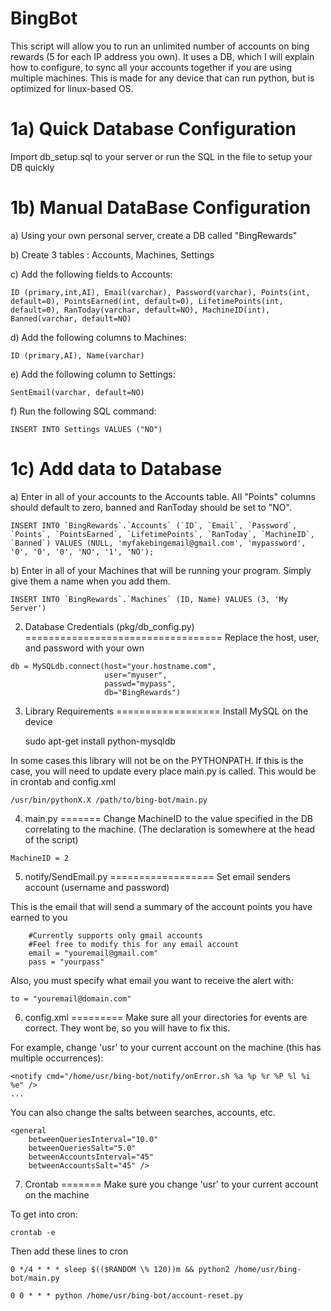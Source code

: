 BingBot
===========

This script will allow you to run an unlimited number of accounts on bing rewards (5 for each IP address you own). It uses a DB, which I will explain how to configure, to sync all your accounts together if you are using multiple machines.
This is made for any device that can run python, but is optimized for linux-based OS.

1a) Quick Database Configuration
===========================
Import db_setup.sql to your server or run the SQL in the file to setup your DB quickly

1b) Manual DataBase Configuration
======================
  a) Using your own personal server, create a DB called "BingRewards"

  b) Create 3 tables : Accounts, Machines, Settings

  c) Add the following fields to Accounts:

	ID (primary,int,AI), Email(varchar), Password(varchar), Points(int, default=0), PointsEarned(int, default=0), LifetimePoints(int, default=0), RanToday(varchar, default=NO), MachineID(int), Banned(varchar, default=NO)


  d) Add the following columns to Machines:

	ID (primary,AI), Name(varchar)


  e) Add the following column to Settings:

	SentEmail(varchar, default=NO)

  f) Run the following SQL command:

	INSERT INTO Settings VALUES ("NO")

1c) Add data to Database
====================
  a) Enter in all of your accounts to the Accounts table. All "Points" columns should default to zero, banned and RanToday should be set to "NO". 


```
INSERT INTO `BingRewards`.`Accounts` (`ID`, `Email`, `Password`, `Points`, `PointsEarned`, `LifetimePoints`, `RanToday`, `MachineID`, `Banned`) VALUES (NULL, 'myfakebingemail@gmail.com', 'mypassword', '0', '0', '0', 'NO', '1', 'NO');
```

  b) Enter in all of your Machines that will be running your program. Simply give them a name when you add them.


```
INSERT INTO `BingRewards`.`Machines` (ID, Name) VALUES (3, 'My Server')
```

2) Database Credentials (pkg/db_config.py)
==================================
Replace the host, user, and password with your own

```
db = MySQLdb.connect(host="your.hostname.com",
                     user="myuser",
                     passwd="mypass",
                     db="BingRewards")
```


3) Library Requirements
==================
Install MySQL on the device

	sudo apt-get install python-mysqldb

In some cases this library will not be on the PYTHONPATH. If this is the case, you will need to update every place main.py is called. This would be in crontab and config.xml


	/usr/bin/pythonX.X /path/to/bing-bot/main.py


4) main.py
=======
Change MachineID to the value specified in the DB correlating to the machine. (The declaration is somewhere at the head of the script)


```
MachineID = 2
```


5) notify/SendEmail.py
==================
Set email senders account (username and password)

This is the email that will send a summary of the account points you have earned to you


```
    #Currently supports only gmail accounts
    #Feel free to modify this for any email account
    email = "youremail@gmail.com"
    pass = "yourpass"
```

Also, you must specify what email you want to receive the alert with:


```
to = "youremail@domain.com"
```


6) config.xml
=========
Make sure all your directories for events are correct. They wont be, so you will have to fix this.

For example, change 'usr' to your current account on the machine (this has multiple occurrences):

	<notify cmd="/home/usr/bing-bot/notify/onError.sh %a %p %r %P %l %i %e" />
	...

You can also change the salts between searches, accounts, etc.

	<general
        betweenQueriesInterval="10.0"
        betweenQueriesSalt="5.0"
        betweenAccountsInterval="45"
        betweenAccountsSalt="45" />

7) Crontab 
=======
Make sure you change 'usr' to your current account on the machine

To get into cron:

	crontab -e

Then add these lines to cron

	0 */4 * * * sleep $(($RANDOM \% 120))m && python2 /home/usr/bing-bot/main.py

	0 0 * * * python /home/usr/bing-bot/account-reset.py

